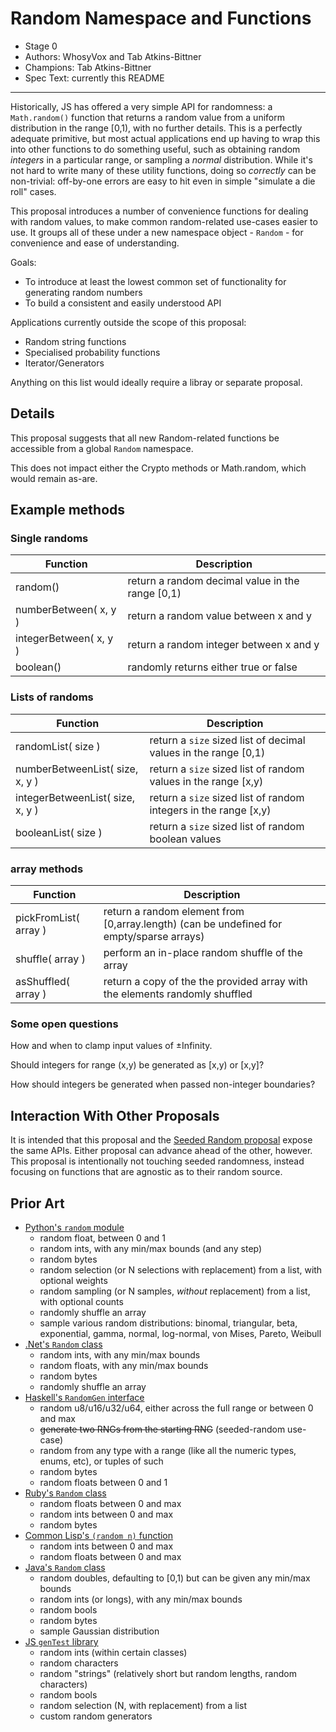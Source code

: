 # Random Namespace and Functions

* Stage 0
* Authors: WhosyVox and Tab Atkins-Bittner
* Champions: Tab Atkins-Bittner
* Spec Text: currently this README

-----

Historically, JS has offered a very simple API for randomness: a `Math.random()` function that returns a random value from a uniform distribution in the range [0,1), with no further details. This is a perfectly adequate primitive, but most actual applications end up having to wrap this into other functions to do something useful, such as obtaining random *integers* in a particular range, or sampling a *normal* distribution. While it's not hard to write many of these utility functions, doing so *correctly* can be non-trivial: off-by-one errors are easy to hit even in simple "simulate a die roll" cases.

This proposal introduces a number of convenience functions for dealing with random values, to make common random-related use-cases easier to use. It groups all of these under a new namespace object - `Random` - for convenience and ease of understanding.

Goals:
* To introduce at least the lowest common set of functionality for generating random numbers
* To build a consistent and easily understood API

Applications currently outside the scope of this proposal:
* Random string functions
* Specialised probability functions
* Iterator/Generators

Anything on this list would ideally require a libray or separate proposal.

## Details

This proposal suggests that all new Random-related functions be accessible from a global `Random` namespace.

This does not impact either the Crypto methods or Math.random, which would remain as-are.


## Example methods

### Single randoms
|Function           | Description|
|-------------------|------------|
random()            | return a random decimal value in the range [0,1) |
numberBetween( x, y )  | return a random value between x and y         |
integerBetween( x, y ) | return a random integer between x and y       |
boolean()           | randomly returns either true or false             |

### Lists of randoms
|Function                    | Description|
|----------------------------|------------|
randomList( size )               | return a `size` sized list of decimal values in the range [0,1)  |
numberBetweenList( size, x, y )  | return a `size` sized list of random values in the range [x,y)   |
integerBetweenList( size, x, y ) | return a `size` sized list of random integers in the range [x,y) |
booleanList( size )              | return a `size` sized list of random boolean values              |

### array methods
|Function             | Description|
|---------------------|------------|
pickFromList( array ) | return a random element from [0,array.length) (can be undefined for empty/sparse arrays) |
shuffle( array )      | perform an in-place random shuffle of the array                                          |
asShuffled( array )   | return a copy of the the provided array with the elements randomly shuffled              |



### Some open questions

How and when to clamp input values of ±Infinity.

Should integers for range (x,y) be generated as [x,y) or \[x,y\]?

How should integers be generated when passed non-integer boundaries?


## Interaction With Other Proposals

It is intended that this proposal and the [Seeded Random proposal](https://github.com/tc39/proposal-seeded-random/) expose the same APIs. Either proposal can advance ahead of the other, however. This proposal is intentionally not touching seeded randomness, instead focusing on functions that are agnostic as to their random source.

## Prior Art

* [Python's `random` module](https://docs.python.org/3/library/random.html)
    * random float, between 0 and 1
    * random ints, with any min/max bounds (and any step)
    * random bytes
    * random selection (or N selections with replacement) from a list, with optional weights
    * random sampling (or N samples, *without* replacement) from a list, with optional counts
    * randomly shuffle an array
    * sample various random distributions: binomal, triangular, beta, exponential, gamma, normal, log-normal, von Mises, Pareto, Weibull
* [.Net's `Random` class](https://learn.microsoft.com/en-us/dotnet/api/system.random?view=net-8.0)
    * random ints, with any min/max bounds
    * random floats, with any min/max bounds
    * random bytes
    * randomly shuffle an array
* [Haskell's `RandomGen` interface](https://hackage.haskell.org/package/random-1.2.1.2/docs/System-Random.html)
    * random u8/u16/u32/u64, either across the full range or between 0 and max
    * <s>generate two RNGs from the starting RNG</s> (seeded-random use-case)
    * random from any type with a range (like all the numeric types, enums, etc), or tuples of such
    * random bytes
    * random floats between 0 and 1
* [Ruby's `Random` class](https://ruby-doc.org/core-2.4.0/Random.html)
    * random floats between 0 and max
    * random ints between 0 and max
    * random bytes
* [Common Lisp's `(random n)` function]([https://www.cs.cmu.edu/Groups/AI/html/cltl/clm/node133.html](http://clhs.lisp.se/Body/f_random.htm))
    * random ints between 0 and max
    * random floats between 0 and max
* [Java's `Random` class](https://docs.oracle.com/javase/8/docs/api/java/util/Random.html)
    * random doubles, defaulting to [0,1) but can be given any min/max bounds
    * random ints (or longs), with any min/max bounds
    * random bools
    * random bytes
    * sample Gaussian distribution
* [JS `genTest` library](https://www.npmjs.com/package/gentest)
    * random ints (within certain classes)
    * random characters
    * random "strings" (relatively short but random lengths, random characters)
    * random bools
    * random selection (N, with replacement) from a list
    * custom random generators
